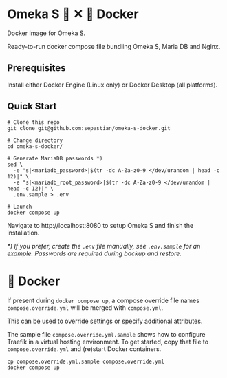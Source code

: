 # Omeka S 🏢 ✕ 🐳 Docker

Docker image for Omeka S.

Ready-to-run docker compose file bundling Omeka S, Maria DB and Nginx.

## Prerequisites

Install either Docker Engine (Linux only) or Docker Desktop (all platforms).

## Quick Start

```shell
# Clone this repo
git clone git@github.com:sepastian/omeka-s-docker.git

# Change directory
cd omeka-s-docker/

# Generate MariaDB passwords *)
sed \
  -e "s|<mariadb_password>|$(tr -dc A-Za-z0-9 </dev/urandom | head -c 12)|" \
  -e "s|<mariadb_root_password>|$(tr -dc A-Za-z0-9 </dev/urandom | head -c 12)|" \
  .env.sample > .env

# Launch
docker compose up
```

Navigate to http://localhost:8080 to setup Omeka S and finish the installation.

_*) If you prefer, create the `.env` file manually, see `.env.sample` for an example. Passwords are required during backup and restore._

# 🐋 Docker

If present during `docker compose up`, a compose override file names `compose.override.yml` will be merged with `compose.yml`.

This can be used to override settings or specify additional attributes.

The sample file `compose.override.yml.sample` shows how to configure Traefik in a virtual hosting environment.
To get started, copy that file to `compose.override.yml` and (re)start Docker containers.

```shell
cp compose.override.yml.sample compose.override.yml
docker compose up
```
